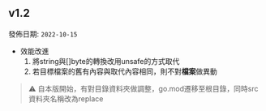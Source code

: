 ## v1.2

發佈日期: `2022-10-15`

- 效能改進
  1. 將string與[]byte的轉換改用unsafe的方式取代
  2. 若目標檔案的舊有內容與取代內容相同，則不對**檔案**做異動

> ⚠ 自本版開始，有對目錄資料夾做調整，go.mod遷移至根目錄，同時src資料夾名稱改為replace

